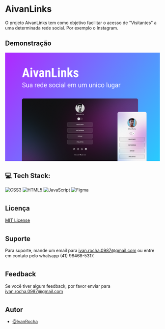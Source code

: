 
# AivanLinks

O projeto AivanLinks tem como objetivo facilitar o acesso de "Visitantes" a uma determinada rede social. Por exemplo o Instagram.


## Demonstração

![App Screenshot](image/Capa.png)


## 💻 Tech Stack:
![CSS3](https://img.shields.io/badge/css3-%231572B6.svg?style=flat&logo=css3&logoColor=white) ![HTML5](https://img.shields.io/badge/html5-%23E34F26.svg?style=flat&logo=html5&logoColor=white) ![JavaScript](https://img.shields.io/badge/javascript-%23323330.svg?style=flat&logo=javascript&logoColor=%23F7DF1E) ![Figma](https://img.shields.io/badge/figma-%23F24E1E.svg?style=flat&logo=figma&logoColor=white)
#

## Licença

[MIT License](https://choosealicense.com/licenses/mit/)
#

## Suporte

Para suporte, mande um email para ivan.rocha.0987@gmail.com ou entre em contato pelo whatsapp (41) 98468-5317.
#

## Feedback

Se você tiver algum feedback, por favor enviar para ivan.rocha.0987@gmail.com
#


## Autor

- [@IvanRocha](https://www.github.com/ivanrocha10)
#